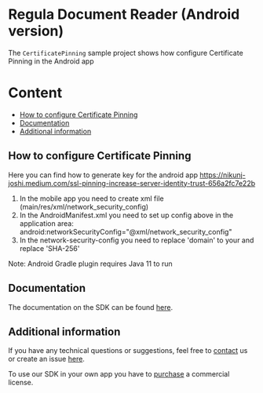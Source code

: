 # Regula Document Reader (Android version)
The `CertificatePinning` sample project shows how configure Certificate Pinning in the Android app

# Content
* [How to configure Certificate Pinning](#how-to-configure-Certificate-Pinning)
* [Documentation](#documentation)
* [Additional information](#additional-information)

## How to configure Certificate Pinning

Here you can find how to generate key for the android app
https://nikunj-joshi.medium.com/ssl-pinning-increase-server-identity-trust-656a2fc7e22b

1. In the mobile app you need to create xml file (main/res/xml/network_security_config)
2. In the AndroidManifest.xml you need to set up config above in the application area:
   android:networkSecurityConfig="@xml/network_security_config"
3. In the network-security-config you need to replace 'domain' to your and replace 'SHA-256'

Note: Android Gradle plugin requires Java 11 to run

## Documentation
The documentation on the SDK can be found [here](https://docs.regulaforensics.com/develop/doc-reader-sdk/mobile?utm_source=github).

## Additional information
If you have any technical questions or suggestions, feel free to [contact](mailto:android.support@regulaforensics.com) us or create an issue [here](https://github.com/regulaforensics/DocumentReader-Android/issues).

To use our SDK in your own app you have to [purchase](https://pipedrivewebforms.com/form/5f1d771cbe4f844a1f78f8a06fbf94361841159) a commercial license.
